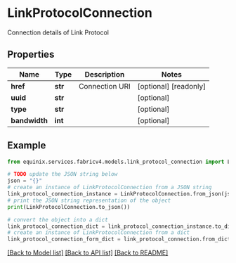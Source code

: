 # LinkProtocolConnection

Connection details of Link Protocol

## Properties

Name | Type | Description | Notes
------------ | ------------- | ------------- | -------------
**href** | **str** | Connection URI | [optional] [readonly] 
**uuid** | **str** |  | [optional] 
**type** | **str** |  | [optional] 
**bandwidth** | **int** |  | [optional] 

## Example

```python
from equinix.services.fabricv4.models.link_protocol_connection import LinkProtocolConnection

# TODO update the JSON string below
json = "{}"
# create an instance of LinkProtocolConnection from a JSON string
link_protocol_connection_instance = LinkProtocolConnection.from_json(json)
# print the JSON string representation of the object
print(LinkProtocolConnection.to_json())

# convert the object into a dict
link_protocol_connection_dict = link_protocol_connection_instance.to_dict()
# create an instance of LinkProtocolConnection from a dict
link_protocol_connection_form_dict = link_protocol_connection.from_dict(link_protocol_connection_dict)
```
[[Back to Model list]](../README.md#documentation-for-models) [[Back to API list]](../README.md#documentation-for-api-endpoints) [[Back to README]](../README.md)


